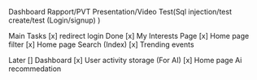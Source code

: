 Dashboard
Rapport/PVT
Presentation/Video
Test(Sql injection/test create/test (Login/signup)  )



Main Tasks
[x] redirect login Done
[x]  My Interests Page
[x]  Home page filter
[x] Home page Search (Index)
[x] Trending events
 


Later
[] Dashboard
[x] User activity storage (For AI)
[x] Home page Ai recommedation



